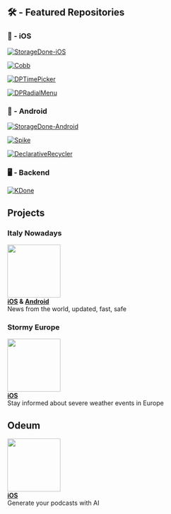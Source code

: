 ## 🛠 - Featured Repositories
### 🍎 - iOS
[![StorageDone-iOS](https://github-readme-stats.vercel.app/api/pin/?username=dariopellegrini&repo=StorageDone-iOS)](https://github.com/dariopellegrini/StorageDone-iOS)

[![Cobb](https://github-readme-stats.vercel.app/api/pin/?username=dariopellegrini&repo=Cobb)](https://github.com/dariopellegrini/Cobb)

[![DPTimePicker](https://github-readme-stats.vercel.app/api/pin/?username=dariopellegrini&repo=DPTimePicker)](https://github.com/dariopellegrini/DPTimePicker)

[![DPRadialMenu](https://github-readme-stats.vercel.app/api/pin/?username=dariopellegrini&repo=DPRadialMenu)](https://github.com/dariopellegrini/DPRadialMenu)

### 🤖 - Android
[![StorageDone-Android](https://github-readme-stats.vercel.app/api/pin/?username=dariopellegrini&repo=StorageDone-Android)](https://github.com/dariopellegrini/StorageDone-Android)

[![Spike](https://github-readme-stats.vercel.app/api/pin/?username=dariopellegrini&repo=Spike)](https://github.com/dariopellegrini/Spike)

[![DeclarativeRecycler](https://github-readme-stats.vercel.app/api/pin/?username=dariopellegrini&repo=DeclarativeRecycler)](https://github.com/dariopellegrini/DeclarativeRecycler)

### 🖥 - Backend
[![KDone](https://github-readme-stats.vercel.app/api/pin/?username=dariopellegrini&repo=KDone)](https://github.com/dariopellegrini/KDone)

## Projects
### Italy Nowadays
<a href="https://app.italynowadays.it" target="_blank"><img src="https://app.italynowadays.it/assets/appicon.png" width="120px" height="120px" /></a>  
**<a href="https://apps.apple.com/it/app/italy-nowadays/id1581280209" target="_blank">iOS</a> & <a href="https://play.google.com/store/apps/details?id=com.dariopellegrini.italynowadays" target="_blank">Android</a>**  
News from the world, updated, fast, safe

### Stormy Europe
<a href="https://apps.apple.com/it/app/stormy-europe/id6446061388" target="_blank"><img src="https://is1-ssl.mzstatic.com/image/thumb/Purple126/v4/23/a3/45/23a3459a-8f70-6241-88e3-24ca57691dab/AppIcon-1x_U007emarketing-0-7-0-85-220.png/246x0w.webp" width="120px" height="120px" /></a>  
**<a href="https://apps.apple.com/it/app/stormy-europe/id6446061388" target="_blank">iOS</a>**  
Stay informed about severe weather events in Europe

## Odeum
<a href="https://odeum.news" target="_blank"><img src="https://is1-ssl.mzstatic.com/image/thumb/Purple221/v4/a7/01/82/a70182dc-4e4b-1117-f5dd-32136cf01d5f/AppIcon-0-0-1x_U007epad-0-85-220.png/246x0w.webp" width="120px" height="120px" /></a>  
**<a href="https://apps.apple.com/no/app/odeum-podcast-and-ai/id6467503246" target="_blank">iOS</a>**  
Generate your podcasts with AI
